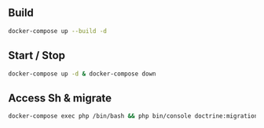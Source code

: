 ## Build

```sh
docker-compose up --build -d 
```
## Start / Stop

```sh
docker-compose up -d & docker-compose down
```

## Access Sh & migrate

```sh
docker-compose exec php /bin/bash && php bin/console doctrine:migrations:migrate
```



